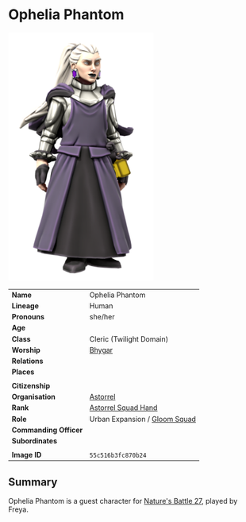 # Ophelia Phantom

<img src="https://raw.githubusercontent.com/jesskelsall/astarus-images/main/people/portraits/55c516b3fc870b24.png" height="500" />

|||
| --- | --- |
| **Name** | Ophelia Phantom | character.3
| **Lineage** | Human |
| **Pronouns** | she/her |
| **Age** | |
| **Class** | Cleric (Twilight Domain) |
| **Worship** | [Bhygar](../gods/deities/bhygar.md) |
| **Relations** | |
| **Places** | |
|||
| **Citizenship** | |
| **Organisation** | [Astorrel](../organisations/astorrel/astorrel.md) |
| **Rank** | [Astorrel Squad Hand](../organisations/astorrel/ranks/astorrel-squad-hand.md) |
| **Role** | Urban Expansion / [Gloom Squad](../organisations/astorrel/squads/gloom-squad.md) |
| **Commanding Officer** | |
| **Subordinates** | |
|||
| **Image ID** | `55c516b3fc870b24` |

## Summary

Ophelia Phantom is a guest character for [Nature's Battle 27](../storylines/natures-battle-27.md), played by Freya.
